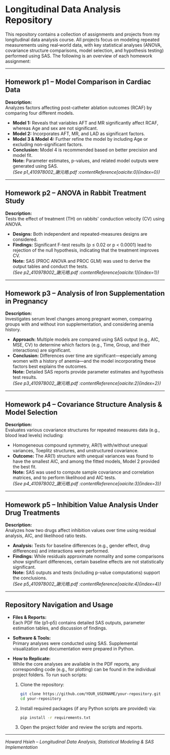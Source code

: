 # Longitudinal Data Analysis Repository  

This repository contains a collection of assignments and projects from my longitudinal data analysis course. All projects focus on modeling repeated measurements using real‐world data, with key statistical analyses (ANOVA, covariance structure comparisons, model selection, and hypothesis testing) performed using SAS. The following is an overview of each homework assignment:

---

## Homework p1 – Model Comparison in Cardiac Data  
**Description:**  
Analyzes factors affecting post-catheter ablation outcomes (RCAF) by comparing four different models.  
- **Model 1:** Reveals that variables AFT and MR significantly affect RCAF, whereas Age and sex are not significant.  
- **Model 2:** Incorporates AFT, MR, and LAD as significant factors.  
- **Model 3 & Model 4:** Further refine the model by including Age or excluding non-significant factors.  
- **Conclusion:** Model 4 is recommended based on better precision and model fit.  
**Note:** Parameter estimates, p-values, and related model outputs were generated using SAS.  
*(See p1_410978002_謝元皓.pdf :contentReference[oaicite:0]{index=0})*

---

## Homework p2 – ANOVA in Rabbit Treatment Study  
**Description:**  
Tests the effect of treatment (TH) on rabbits' conduction velocity (CV) using ANOVA.  
- **Designs:** Both independent and repeated-measures designs are considered.  
- **Findings:** Significant F-test results (p ≤ 0.02 or p < 0.0001) lead to rejection of the null hypothesis, indicating that the treatment improves CV.  
**Note:** SAS (PROC ANOVA and PROC GLM) was used to derive the output tables and conduct the tests.  
*(See p2_410978002_謝元皓.pdf :contentReference[oaicite:1]{index=1})*

---

## Homework p3 – Analysis of Iron Supplementation in Pregnancy  
**Description:**  
Investigates serum level changes among pregnant women, comparing groups with and without iron supplementation, and considering anemia history.  
- **Approach:** Multiple models are compared using SAS output (e.g., AIC, MSE, CV) to determine which factors (e.g., Time, Group, and their interactions) are significant.  
- **Conclusion:** Differences over time are significant—especially among women with a history of anemia—and the model incorporating these factors best explains the outcomes.  
**Note:** Detailed SAS reports provide parameter estimates and hypothesis test results.  
*(See p3_410978002_謝元皓.pdf :contentReference[oaicite:2]{index=2})*

---

## Homework p4 – Covariance Structure Analysis & Model Selection  
**Description:**  
Evaluates various covariance structures for repeated measures data (e.g., blood lead levels) including:
- Homogeneous compound symmetry, AR(1) with/without unequal variances, Toeplitz structures, and unstructured covariance.  
- **Outcome:** The AR(1) structure with unequal variances was found to have the smallest AIC, and among the fitted models, Model 2 provided the best fit.  
**Note:** SAS was used to compute sample covariance and correlation matrices, and to perform likelihood and AIC tests.  
*(See p4_410978002_謝元皓.pdf :contentReference[oaicite:3]{index=3})*

---

## Homework p5 – Inhibition Value Analysis Under Drug Treatments  
**Description:**  
Analyzes how two drugs affect inhibition values over time using residual analysis, AIC, and likelihood ratio tests.  
- **Analysis:** Tests for baseline differences (e.g., gender effect, drug differences) and interactions were performed.  
- **Findings:** While residuals approximate normality and some comparisons show significant differences, certain baseline effects are not statistically significant.  
**Note:** SAS outputs and tests (including p-value computations) support the conclusions.  
*(See p5_410978002_謝元皓.pdf :contentReference[oaicite:4]{index=4})*

---

## Repository Navigation and Usage

- **Files & Reports:**  
  Each PDF file (p1–p5) contains detailed SAS outputs, parameter estimation tables, and discussion of findings.
  
- **Software & Tools:**  
  Primary analyses were conducted using SAS. Supplemental visualization and documentation were prepared in Python.

- **How to Replicate:**  
  While the core analyses are available in the PDF reports, any corresponding code (e.g., for plotting) can be found in the individual project folders. To run such scripts:
  1. Clone the repository:
     ```bash
     git clone https://github.com/YOUR_USERNAME/your-repository.git
     cd your-repository
     ```
  2. Install required packages (if any Python scripts are provided) via:
     ```bash
     pip install -r requirements.txt
     ```
  3. Open the project folder and review the scripts and reports.

---

*Howard Hsieh – Longitudinal Data Analysis, Statistical Modeling & SAS Implementation*
